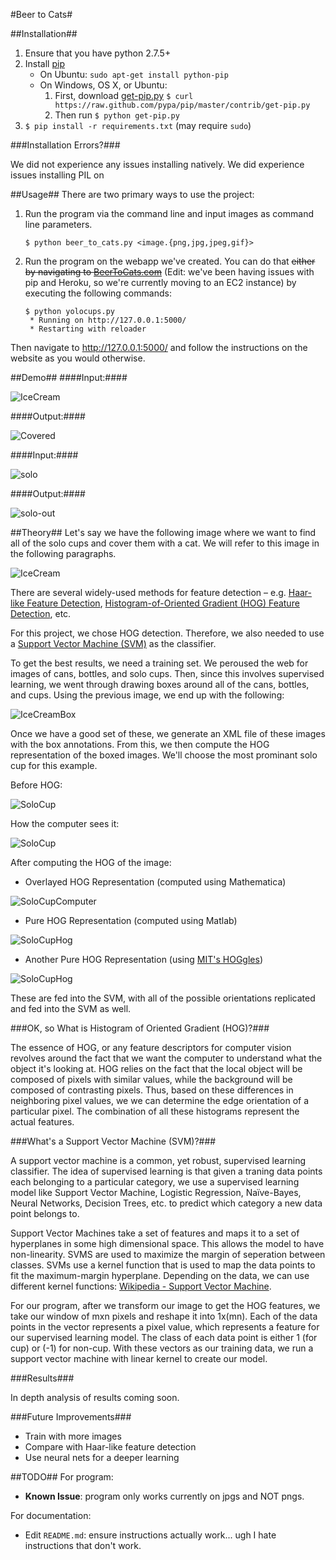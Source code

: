 #Beer to Cats#

##Installation##
1. Ensure that you have python 2.7.5+
2. Install [pip](http://www.pip-installer.org/en/latest/installing.html)
    - On Ubuntu: `sudo apt-get install python-pip`
    - On Windows, OS X, or Ubuntu: 
        1. First, download [get-pip.py](https://raw.github.com/pypa/pip/master/contrib/get-pip.py) `$ curl https://raw.github.com/pypa/pip/master/contrib/get-pip.py`
        2. Then run `$ python get-pip.py`
3. `$ pip install -r requirements.txt` (may require `sudo`)

###Installation Errors?###

We did not experience any issues installing natively. We did experience issues installing PIL on 

##Usage##
There are two primary ways to use the project:

1. Run the program via the command line and input images as command line parameters.
    ```
    $ python beer_to_cats.py <image.{png,jpg,jpeg,gif}>
    ```

2. Run the program on the webapp we've created. You can do that ~~either by navigating to [BeerToCats.com](http://www.BeerToCats.com)~~ (Edit: we've been having issues with pip and Heroku, so we're currently moving to an EC2 instance) by executing the following commands:
    ```
    $ python yolocups.py
     * Running on http://127.0.0.1:5000/
     * Restarting with reloader
    ```
Then navigate to http://127.0.0.1:5000/ and follow the instructions on the website as you would otherwise.

##Demo##
####Input:####

![IceCream](test/anat-ice-cream.jpg)

####Output:####

![Covered](test/anat-ice-cream-out.jpg)

####Input:####

![solo](example_pics/Cup.jpg)

####Output:####

![solo-out](uploads/test-Cup.jpg)

##Theory##
Let's say we have the following image where we want to find all of the solo cups and cover them with a cat. We will refer to this image in the following paragraphs.

![IceCream](test/anat-ice-cream.jpg)

There are several widely-used methods for feature detection – e.g. [Haar-like Feature Detection](https://www.cs.cmu.edu/~efros/courses/LBMV07/Papers/viola-cvpr-01.pdf), [Histogram-of-Oriented Gradient (HOG) Feature Detection](http://lear.inrialpes.fr/people/triggs/pubs/Dalal-cvpr05.pdf), etc.

For this project, we chose HOG detection. Therefore, we also needed to use a [Support Vector Machine (SVM)](http://en.wikipedia.org/wiki/Support_vector_machine) as the classifier.

To get the best results, we need a training set. We peroused the web for images of cans, bottles, and solo cups. Then, since this involves supervised learning, we went through drawing boxes around all of the cans, bottles, and cups. Using the previous image, we end up with the following:

![IceCreamBox](test/anat-ice-cream-annot.jpg)

Once we have a good set of these, we generate an XML file of these images with the box annotations. From this, we then compute the HOG representation of the boxed images. We'll choose the most prominant solo cup for this example.

Before HOG:

![SoloCup](test/solo.png)

How the computer sees it:

![SoloCup](test/solo-computer.jpg)

After computing the HOG of the image:

- Overlayed HOG Representation (computed using Mathematica)

![SoloCupComputer](test/solo-visible-gradient.png)

- Pure HOG Representation (computed using Matlab)

![SoloCupHog](test/solo-hog.png)

- Another Pure HOG Representation (using [MIT's HOGgles](http://web.mit.edu/vondrick/ihog/))

![SoloCupHog](test/solo-hog-mit.jpg)



These are fed into the SVM, with all of the possible orientations replicated and fed into the SVM as well.

###OK, so What is Histogram of Oriented Gradient (HOG)?###

The essence of HOG, or any feature descriptors for computer vision revolves around the fact that we want the computer to understand what the object it's looking at. HOG relies on the fact that the local object will be composed of pixels with similar values, while the background will be composed of contrasting pixels. Thus, based on these differences in neighboring pixel values, we we can determine the edge orientation of a particular pixel. The combination of all these histograms represent the actual features.

###What's a Support Vector Machine (SVM)?###

A support vector machine is a common, yet robust, supervised learning classifier. The idea of supervised learning is that given a traning data points each belonging to a particular category, we use a supervised learning model like Support Vector Machine, Logistic Regression, Naïve-Bayes, Neural Networks, Decision Trees, etc. to predict which category a new data point belongs to.

Support Vector Machines take a set of features and maps it to a set of hyperplanes in some high dimensional space. This allows the model to have non-linearity. SVMS are used to maximize the margin of seperation between classes. SVMs use a kernel function that is used to map the data points to fit the maximum-margin hyperplane. Depending on the data, we can use different kernel functions: [Wikipedia - Support Vector Machine](http://en.wikipedia.org/wiki/Support_vector_machine).

For our program, after we transform our image to get the HOG features, we take our window of mxn pixels and reshape it into 1x(mn). Each of the data points in the vector represents a pixel value, which represents a feature for our supervised learning model. The class of each data point is either 1 (for cup) or (-1) for non-cup. With these vectors as our training data, we run a support vector machine with linear kernel to create our model.

###Results###

In depth analysis of results coming soon.

###Future Improvements###
- Train with more images
- Compare with Haar-like feature detection
- Use neural nets for a deeper learning

##TODO##
For program:
- **Known Issue**: program only works currently on jpgs and NOT pngs.

For documentation:
- Edit `README.md`: ensure instructions actually work... ugh I hate instructions that don't work.
